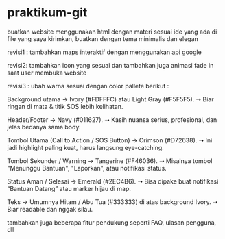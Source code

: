 # praktikum-git
buatkan website menggunakan html dengan materi sesuai ide yang ada di file yang saya kirimkan, buatkan dengan tema minimalis dan elegan

revisi1 :
tambahkan maps interaktif dengan menggunakan api google

revisi2:
tambahkan icon yang sesuai dan tambahkan juga animasi fade in saat user membuka website

revisi3 :
ubah warna sesuai dengan color pallete berikut :

Background utama → Ivory (#FDFFFC) atau Light Gray (#F5F5F5).
➝ Biar ringan di mata & titik SOS lebih kelihatan.

Header/Footer → Navy (#011627).
➝ Kasih nuansa serius, profesional, dan jelas bedanya sama body.

Tombol Utama (Call to Action / SOS Button) → Crimson (#D72638).
➝ Ini jadi highlight paling kuat, harus langsung eye-catching.

Tombol Sekunder / Warning → Tangerine (#F46036).
➝ Misalnya tombol "Menunggu Bantuan", "Laporkan", atau notifikasi status.

Status Aman / Selesai → Emerald (#2EC4B6).
➝ Bisa dipake buat notifikasi “Bantuan Datang” atau marker hijau di map.

Teks → Umumnya Hitam / Abu Tua (#333333) di atas background Ivory.
➝ Biar readable dan nggak silau.

tambahkan juga beberapa fitur pendukung seperti FAQ, ulasan pengguna, dll
